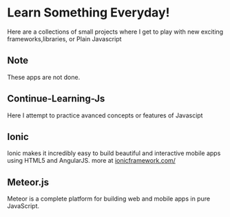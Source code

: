 # Learn Something Everyday!
Here are a collections of small projects where I get to play with new exciting frameworks,libraries, or Plain Javascript

## Note 
These apps are not done. 

## Continue-Learning-Js
Here I attempt to practice avanced concepts or features of Javascipt

## Ionic
Ionic makes it incredibly easy to build beautiful and interactive mobile apps using HTML5 and AngularJS.
more at [ionicframework.com/](http://ionicframework.com/)

## Meteor.js
Meteor is a complete platform for building web and mobile apps in pure JavaScript.


